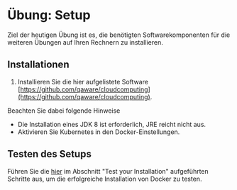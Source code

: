 # Übung: Setup

Ziel der heutigen Übung ist es, die benötigten Softwarekomponenten für die weiteren Übungen auf Ihren Rechnern zu installieren.

## Installationen

1. Installieren Sie die hier aufgelistete Software [https://github.com/qaware/cloudcomputing](https://github.com/qaware/cloudcomputing).

Beachten Sie dabei folgende Hinweise
 * Die Installation eines JDK 8 ist erforderlich, JRE reicht nicht aus.
 * Aktivieren Sie Kubernetes in den Docker-Einstellungen.

## Testen des Setups

Führen Sie die [hier](https://docs.docker.com/docker-for-windows/) im Abschnitt "Test your Installation"
aufgeführten Schritte aus, um die erfolgreiche Installation von Docker zu testen.